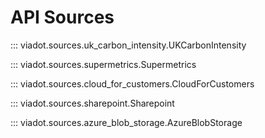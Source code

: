 # **API Sources**

::: viadot.sources.uk_carbon_intensity.UKCarbonIntensity

::: viadot.sources.supermetrics.Supermetrics

::: viadot.sources.cloud_for_customers.CloudForCustomers

::: viadot.sources.sharepoint.Sharepoint

::: viadot.sources.azure_blob_storage.AzureBlobStorage
